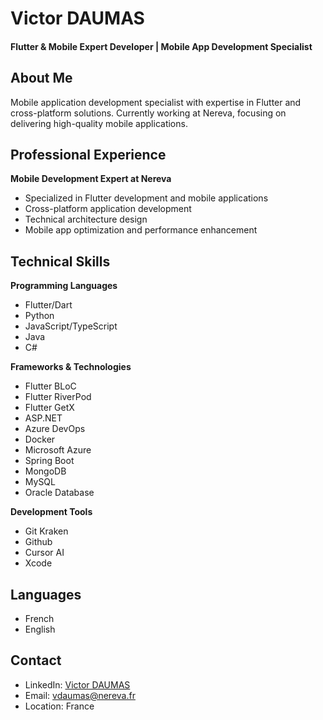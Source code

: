 # Victor DAUMAS
#### Flutter & Mobile Expert Developer | Mobile App Development Specialist

## About Me
Mobile application development specialist with expertise in Flutter and cross-platform solutions. Currently working at Nereva, focusing on delivering high-quality mobile applications.

## Professional Experience

**Mobile Development Expert at Nereva**
- Specialized in Flutter development and mobile applications
- Cross-platform application development
- Technical architecture design
- Mobile app optimization and performance enhancement

## Technical Skills

**Programming Languages**
- Flutter/Dart
- Python
- JavaScript/TypeScript
- Java
- C#

**Frameworks & Technologies**
- Flutter BLoC
- Flutter RiverPod
- Flutter GetX
- ASP.NET
- Azure DevOps
- Docker
- Microsoft Azure
- Spring Boot
- MongoDB
- MySQL
- Oracle Database

**Development Tools**
- Git Kraken
- Github
- Cursor AI
- Xcode

## Languages
- French
- English

## Contact
- LinkedIn: [Victor DAUMAS](https://www.linkedin.com/in/victor-daumas)
- Email: vdaumas@nereva.fr
- Location: France
